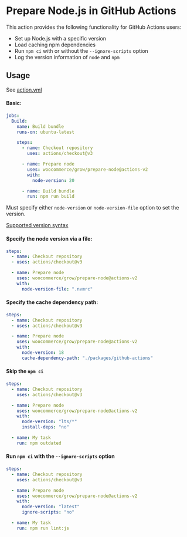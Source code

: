 # Prepare Node.js in GitHub Actions

This action provides the following functionality for GitHub Actions users:

- Set up Node.js with a specific version
- Load caching npm dependencies
- Run `npm ci` with or without the `--ignore-scripts` option
- Log the version information of `node` and `npm`

## Usage

See [action.yml](action.yml)

#### Basic:

```yaml
jobs:
  Build:
    name: Build bundle
    runs-on: ubuntu-latest

    steps:
      - name: Checkout repository
        uses: actions/checkout@v3

      - name: Prepare node
        uses: woocommerce/grow/prepare-node@actions-v2
        with:
          node-version: 20

      - name: Build bundle
        run: npm run build
```

Must specify either `node-version` or `node-version-file` option to set the version.

[Supported version syntax](https://github.com/actions/setup-node/blob/v3/README.md#supported-version-syntax)

#### Specify the node version via a file:

```yaml
steps:
  - name: Checkout repository
  - uses: actions/checkout@v3

  - name: Prepare node
    uses: woocommerce/grow/prepare-node@actions-v2
    with:
      node-version-file: ".nvmrc"
```

#### Specify the cache dependency path:

```yaml
steps:
  - name: Checkout repository
  - uses: actions/checkout@v3

  - name: Prepare node
    uses: woocommerce/grow/prepare-node@actions-v2
    with:
      node-version: 18
      cache-dependency-path: "./packages/github-actions"
```

#### Skip the `npm ci`

```yaml
steps:
  - name: Checkout repository
    uses: actions/checkout@v3

  - name: Prepare node
    uses: woocommerce/grow/prepare-node@actions-v2
    with:
      node-version: "lts/*"
      install-deps: "no"

  - name: My task
    run: npm outdated
```

#### Run `npm ci` with the `--ignore-scripts` option

```yaml
steps:
  - name: Checkout repository
    uses: actions/checkout@v3

  - name: Prepare node
    uses: woocommerce/grow/prepare-node@actions-v2
    with:
      node-version: "latest"
      ignore-scripts: "no"

  - name: My task
    run: npm run lint:js
```
